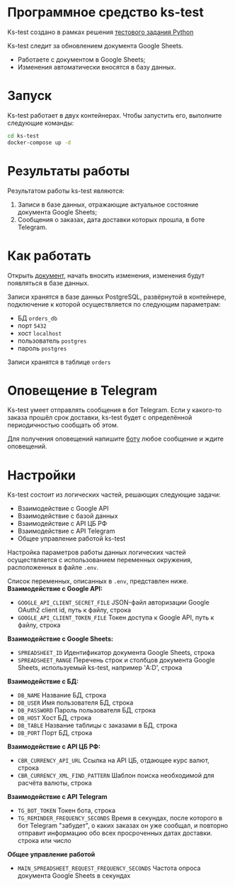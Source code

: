 # Программное средство ks-test

Ks-test создано в рамках решения [тестового задания Python]


Ks-test следит за обновлением документа Google Sheets.

- Работаете с документом в Google Sheets;
- Изменения автоматически вносятся в базу данных.


# Запуск

Ks-test работает в двух контейнерах.
Чтобы запустить его, выполните следующие команды:

```sh
cd ks-test
docker-compose up -d
```

# Результаты работы
Результатом работы ks-test являются:
1. Записи в базе данных, отражающие актуальное состояние документа Google Sheets;
2. Сообщения о заказах, дата доставки которых прошла, в боте Telegram.


# Как работать

Открыть [документ], начать вносить изменения, изменения будут появляться в базе данных.

Записи хранятся в базе данных PostgreSQL, развёрнутой в контейнере, подключение к которой осуществляется по следующим параметрам:
- БД ```orders_db```
- порт ```5432```
- хост ```localhost```
- пользователь ```postgres```
- пароль ```postgres```

Записи хранятся в таблице ```orders```

# Оповещение в Telegram
Ks-test умеет отправлять сообщения в бот Telegram.
Если у какого-то заказа прошёл срок доставки, ks-test будет с определённой периодичностью сообщать об этом.

Для получения оповещений напишите [боту] любое сообщение и ждите оповещений.


# Настройки

Ks-test состоит из логических частей, решающих следующие задачи:

- Взаимодействие с Google API
- Взаимодействие с базой данных
- Взаимодействие с API ЦБ РФ
- Взаимодействие с API Telegram
- Общее управление работой ks-test

Настройка параметров работы данных логических частей осуществляется с использованием переменных окружения, расположенных
в файле ```.env```.

Список переменных, описанных в ```.env```, представлен ниже.
**Взаимодействие с Google API:**
- ```GOOGLE_API_CLIENT_SECRET_FILE```  JSON-файл авторизации Google OAuth2 client id, путь к файлу, строка
- ```GOOGLE_API_CLIENT_TOKEN_FILE``` Токен доступа к Google API, путь к файлу, строка


**Взаимодействие с Google Sheets:**
- ```SPREADSHEET_ID``` Идентификатор документа Google Sheets, строка
- ```SPREADSHEET_RANGE``` Перечень строк и столбцов документа Google Sheets, используемый ks-test, например 'A:D', строка

**Взаимодействие с БД:**
- ```DB_NAME``` Название БД, строка
- ```DB_USER``` Имя пользователя БД, строка
- ```DB_PASSWORD``` Пароль пользователя БД, строка
- ```DB_HOST``` Хост БД, строка
- ```DB_TABLE``` Название таблицы с заказами в БД, строка
- ```DB_PORT``` Порт БД, строка


**Взаимодействие с API ЦБ РФ:**
- ```CBR_CURRENCY_API_URL``` Ссылка на API ЦБ, отдающее курс валют, строка
- ```CBR_CURRENCY_XML_FIND_PATTERN``` Шаблон поиска необходимой для расчёта валюты, строка

**Взаимодействие с API Telegram**
- ```TG_BOT_TOKEN``` Токен бота, строка
- ```TG_REMINDER_FREQUENCY_SECONDS``` Время в секундах, после которого в бот Telegram "забудет", о каких заказах он уже сообщал, и повторно отправит информацию обо всех просроченных датах доставки. строка или число

**Общее управление работой**
- ```MAIN_SPREADSHEET_REQUEST_FREQUENCY_SECONDS``` Частота опроса документа Google Sheets в секундах



   [тестового задания Python]: <https://unwinddigital.notion.site/unwinddigital/Python-1fdcee22ef5345cf82b058c333818c08>
   [документ]: <https://docs.google.com/spreadsheets/d/17QEW5pedoH2n5pP1Jsny7MZnJAWQnOMrWhSjTGZ2vO8/edit#gid=0>
   [боту]: <t.me/YacynaPavel_ks_test_bot>
